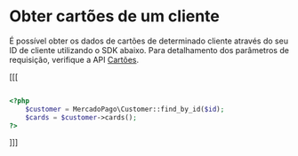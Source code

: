 # Obter cartões de um cliente

É possível obter os dados de cartões de determinado cliente através do seu ID de cliente utilizando o SDK abaixo. Para detalhamento dos parâmetros de requisição, verifique a API [Cartões](https://www.mercadopago[FAKER][URL][DOMAIN]/developers/pt/reference/cards/_customers_customer_id_cards/get).

[[[

```php

<?php
    $customer = MercadoPago\Customer::find_by_id($id);
    $cards = $customer->cards();
?>

```
]]]